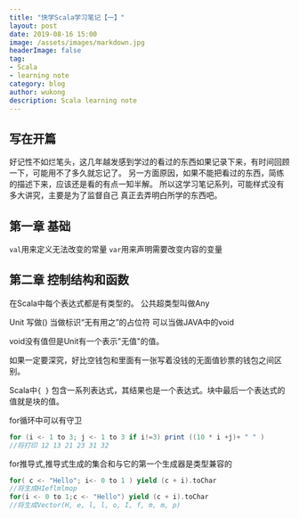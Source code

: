 ```yaml
---
title: "快学Scala学习笔记【一】"
layout: post
date: 2019-08-16 15:00
image: /assets/images/markdown.jpg
headerImage: false
tag:
- Scala
- learning note
category: blog
author: wukong
description: Scala learning note
---
```


## 写在开篇
 好记性不如烂笔头，这几年越发感到学过的看过的东西如果记录下来，有时间回顾一下，可能用不了多久就忘记了。
 另一方面原因，如果不能把看过的东西，简练的描述下来，应该还是看的有点一知半解。
 所以这学习笔记系列，可能样式没有多大讲究，主要是为了监督自己 真正去弄明白所学的东西吧。
 
## 第一章 基础
```val```用来定义无法改变的常量
```var```用来声明需要改变内容的变量

## 第二章 控制结构和函数

在Scala中每个表达式都是有类型的。 公共超类型叫做Any

Unit 写做() 当做标识“无有用之”的占位符 可以当做JAVA中的void

void没有值但是Unit有一个表示"无值"的值。

如果一定要深究，好比空钱包和里面有一张写着没钱的无面值钞票的钱包之间区别。

Scala中```{ }``` 包含一系列表达式，其结果也是一个表达式。块中最后一个表达式的值就是块的值。

for循环中可以有守卫
```Scala
for (i <- 1 to 3; j <- 1 to 3 if i!=3) print ((10 * i +j)+ " " )
//将打印 12 13 21 23 31 32
```

for推导式,推导式生成的集合和与它的第一个生成器是类型兼容的
```Scala
for( c <- "Hello"; i<- 0 to 1 ) yield (c + i).toChar
//将生成HIeflmlmop
for(i <- 0 to 1;c <- "Hello") yield (c + i).toChar
//将生成Vector(H, e, l, l, o, I, f, m, m, p)
```
